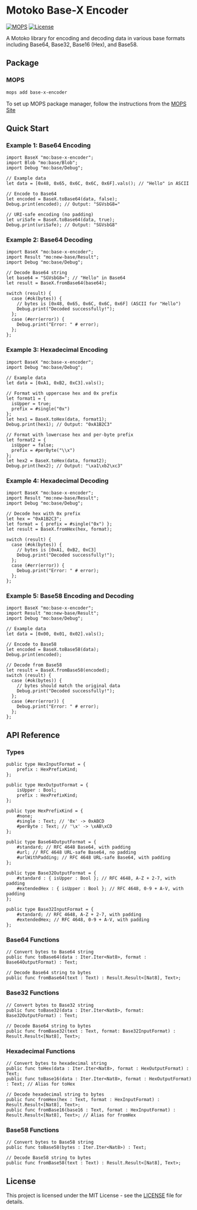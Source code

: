 # Motoko Base-X Encoder

[![MOPS](https://img.shields.io/badge/MOPS-base--x--encoder-blue)](https://mops.one/base-x-encoder)
[![License](https://img.shields.io/badge/license-MIT-blue.svg)](https://github.com/yourusername/base-x-encoder/blob/main/LICENSE)

A Motoko library for encoding and decoding data in various base formats including Base64, Base32, Base16 (Hex), and Base58.

## Package

### MOPS

```bash
mops add base-x-encoder
```

To set up MOPS package manager, follow the instructions from the [MOPS Site](https://mops.one)

## Quick Start

### Example 1: Base64 Encoding

```motoko
import BaseX "mo:base-x-encoder";
import Blob "mo:base/Blob";
import Debug "mo:base/Debug";

// Example data
let data = [0x48, 0x65, 0x6C, 0x6C, 0x6F].vals(); // "Hello" in ASCII

// Encode to Base64
let encoded = BaseX.toBase64(data, false);
Debug.print(encoded); // Output: "SGVsbG8="

// URI-safe encoding (no padding)
let uriSafe = BaseX.toBase64(data, true);
Debug.print(uriSafe); // Output: "SGVsbG8"
```

### Example 2: Base64 Decoding

```motoko
import BaseX "mo:base-x-encoder";
import Result "mo:new-base/Result";
import Debug "mo:base/Debug";

// Decode Base64 string
let base64 = "SGVsbG8="; // "Hello" in Base64
let result = BaseX.fromBase64(base64);

switch (result) {
  case (#ok(bytes)) {
    // bytes is [0x48, 0x65, 0x6C, 0x6C, 0x6F] (ASCII for "Hello")
    Debug.print("Decoded successfully!");
  };
  case (#err(error)) {
    Debug.print("Error: " # error);
  };
};
```

### Example 3: Hexadecimal Encoding

```motoko
import BaseX "mo:base-x-encoder";
import Debug "mo:base/Debug";

// Example data
let data = [0xA1, 0xB2, 0xC3].vals();

// Format with uppercase hex and 0x prefix
let format1 = {
  isUpper = true;
  prefix = #single("0x")
};
let hex1 = BaseX.toHex(data, format1);
Debug.print(hex1); // Output: "0xA1B2C3"

// Format with lowercase hex and per-byte prefix
let format2 = {
  isUpper = false;
  prefix = #perByte("\\x")
};
let hex2 = BaseX.toHex(data, format2);
Debug.print(hex2); // Output: "\xa1\xb2\xc3"
```

### Example 4: Hexadecimal Decoding

```motoko
import BaseX "mo:base-x-encoder";
import Result "mo:new-base/Result";
import Debug "mo:base/Debug";

// Decode hex with 0x prefix
let hex = "0xA1B2C3";
let format = { prefix = #single("0x") };
let result = BaseX.fromHex(hex, format);

switch (result) {
  case (#ok(bytes)) {
    // bytes is [0xA1, 0xB2, 0xC3]
    Debug.print("Decoded successfully!");
  };
  case (#err(error)) {
    Debug.print("Error: " # error);
  };
};
```

### Example 5: Base58 Encoding and Decoding

```motoko
import BaseX "mo:base-x-encoder";
import Result "mo:new-base/Result";
import Debug "mo:base/Debug";

// Example data
let data = [0x00, 0x01, 0x02].vals();

// Encode to Base58
let encoded = BaseX.toBase58(data);
Debug.print(encoded);

// Decode from Base58
let result = BaseX.fromBase58(encoded);
switch (result) {
  case (#ok(bytes)) {
    // bytes should match the original data
    Debug.print("Decoded successfully!");
  };
  case (#err(error)) {
    Debug.print("Error: " # error);
  };
};
```

## API Reference

### Types

```motoko
public type HexInputFormat = {
    prefix : HexPrefixKind;
};

public type HexOutputFormat = {
    isUpper : Bool;
    prefix : HexPrefixKind;
};

public type HexPrefixKind = {
    #none;
    #single : Text; // '0x' -> 0xABCD
    #perByte : Text; // '\x' -> \xAB\xCD
};

public type Base64OutputFormat = {
    #standard; // RFC 4648 Base64, with padding
    #url; // RFC 4648 URL-safe Base64, no padding
    #urlWithPadding; // RFC 4648 URL-safe Base64, with padding
};

public type Base32OutputFormat = {
    #standard : { isUpper : Bool }; // RFC 4648, A-Z + 2-7, with padding
    #extendedHex : { isUpper : Bool }; // RFC 4648, 0-9 + A-V, with padding
};

public type Base32InputFormat = {
    #standard; // RFC 4648, A-Z + 2-7, with padding
    #extendedHex; // RFC 4648, 0-9 + A-V, with padding
};
```

### Base64 Functions

```motoko
// Convert bytes to Base64 string
public func toBase64(data : Iter.Iter<Nat8>, format : Base64OutputFormat) : Text;

// Decode Base64 string to bytes
public func fromBase64(text : Text) : Result.Result<[Nat8], Text>;
```

### Base32 Functions

```motoko
// Convert bytes to Base32 string
public func toBase32(data : Iter.Iter<Nat8>, format: Base32OutputFormat) : Text;

// Decode Base64 string to bytes
public func fromBase32(text : Text, format: Base32InputFormat) : Result.Result<[Nat8], Text>;
```

### Hexadecimal Functions

```motoko
// Convert bytes to hexadecimal string
public func toHex(data : Iter.Iter<Nat8>, format : HexOutputFormat) : Text;
public func toBase16(data : Iter.Iter<Nat8>, format : HexOutputFormat) : Text; // Alias for toHex

// Decode hexadecimal string to bytes
public func fromHex(hex : Text, format : HexInputFormat) : Result.Result<[Nat8], Text>;
public func fromBase16(base16 : Text, format : HexInputFormat) : Result.Result<[Nat8], Text>; // Alias for fromHex
```

### Base58 Functions

```motoko
// Convert bytes to Base58 string
public func toBase58(bytes : Iter.Iter<Nat8>) : Text;

// Decode Base58 string to bytes
public func fromBase58(text : Text) : Result.Result<[Nat8], Text>;
```

## License

This project is licensed under the MIT License - see the [LICENSE](LICENSE) file for details.
